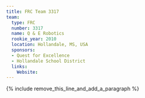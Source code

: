 ```yaml
---
title: FRC Team 3317
team:
  type: FRC
  number: 3317
  name: Q & E Robotics
  rookie_year: 2010
  location: Hollandale, MS, USA
  sponsors:
  - Quest for Excellence
  - Hollandale School District
  links:
    Website:
---
```


{% include remove_this_line_and_add_a_paragraph %}